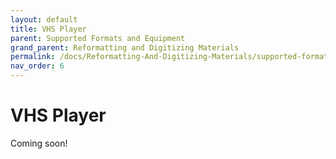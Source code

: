 ```yaml
---
layout: default
title: VHS Player
parent: Supported Formats and Equipment
grand_parent: Reformatting and Digitizing Materials
permalink: /docs/Reformatting-And-Digitizing-Materials/supported-formats-and-equipment/vhs-player/
nav_order: 6
---
```


# VHS Player

Coming soon!